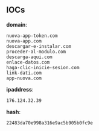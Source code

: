 
## IOCs

__domain__:

```text
nuova-app-token.com
nuova-app.com
descargar-e-instalar.com
proceder-al-modulo.com
descarga-aqui.com
enlace-datos.com
haga-clic-inicie-sesion.com
link-dati.com
app-nuova.com
```
__ipaddress__:

```text
176.124.32.39
```
__hash__:

```text
22483da70e998a316e9ac5b905b0fc9e
```